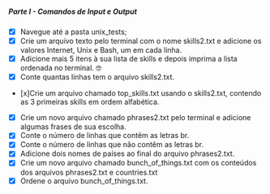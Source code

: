 ##### Parte I - Comandos de Input e Output

- [x] Navegue até a pasta unix_tests;
- [x] Crie um arquivo texto pelo terminal com o nome skills2.txt e adicione os valores Internet, Unix e Bash, um em cada linha.
- [x] Adicione mais 5 itens à sua lista de skills e depois imprima a lista ordenada no terminal. 🤓
- [x] Conte quantas linhas tem o arquivo skills2.txt.
- [x]Crie um arquivo chamado top_skills.txt usando o skills2.txt, contendo as 3 primeiras skills em ordem alfabética.
- [x] Crie um novo arquivo chamado phrases2.txt pelo terminal e adicione algumas frases de sua escolha.
- [x] Conte o número de linhas que contêm as letras br.
- [x] Conte o número de linhas que não contêm as letras br.
- [x] Adicione dois nomes de países ao final do arquivo phrases2.txt.
- [x] Crie um novo arquivo chamado bunch_of_things.txt com os conteúdos dos arquivos phrases2.txt e countries.txt
- [x] Ordene o arquivo bunch_of_things.txt.